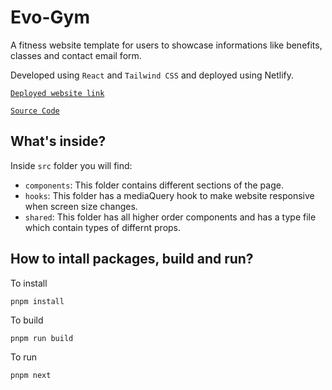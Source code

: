 # Evo-Gym

A fitness website template for users to showcase informations like benefits, classes and contact email form. 

Developed using `React` and `Tailwind CSS` and deployed using Netlify.

  [`Deployed website link`](https://evo-gym.vercel.app)

  [`Source Code`](https://github.com/rashikashaw/portfolio/tree/apple-redesign/apps/evo-gym)

## What's inside?
Inside `src` folder you will find:
- `components`: This folder contains different sections of the page.
- `hooks`: This folder has a mediaQuery hook to make website responsive when screen size changes.
- `shared`: This folder has all higher order components and has a type file which contain types of differnt props.

## How to intall packages, build and run?
To install
```
pnpm install
```
To build   
```
pnpm run build
```
 To run
``` 
pnpm next 
```
